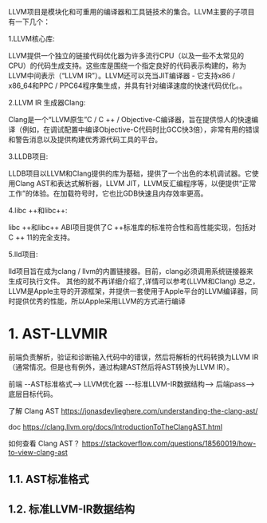 

LLVM项目是模块化和可重用的编译器和工具链技术的集合。LLVM主要的子项目有一下几个：

1.LLVM核心库:

LLVM提供一个独立的链接代码优化器为许多流行CPU（以及一些不太常见的CPU）的代码生成支持。这些库是围绕一个指定良好的代码表示构建的，称为LLVM中间表示（“LLVM IR”）。LLVM还可以充当JIT编译器 - 它支持x86 / x86_64和PPC / PPC64程序集生成，并具有针对编译速度的快速代码优化。。

2.LLVM IR 生成器Clang:

Clang是一个“LLVM原生”C / C ++ / Objective-C编译器，旨在提供惊人的快速编译（例如，在调试配置中编译Objective-C代码时比GCC快3倍），非常有用的错误和警告消息以及提供构建优秀源代码工具的平台。

3.LLDB项目:

LLDB项目以LLVM和Clang提供的库为基础，提供了一个出色的本机调试器。它使用Clang AST和表达式解析器，LLVM JIT，LLVM反汇编程序等，以便提供“正常工作”的体验。在加载符号时，它也比GDB快速且内存效率更高。

4.libc ++和libc++:

libc ++和libc++ ABI项目提供了C ++标准库的标准符合性和高性能实现，包括对C ++ 11的完全支持。

5.lld项目:

lld项目旨在成为clang / llvm的内置链接器。目前，clang必须调用系统链接器来生成可执行文件。
其他的就不再详细介绍了,详情可以参考(LLVM和Clang)
总之，LLVM是Apple主导的开源框架，并提供一套使用于Apple平台的LLVM编译器，同时提供优秀的性能，所以Apple采用LLVM的方式进行编译






# 1. AST-LLVMIR

前端负责解析，验证和诊断输入代码中的错误，然后将解析的代码转换为LLVM IR（通常情况。但是也有例外，通过构建AST然后将AST转换为LLVM IR）。





前端 --AST标准格式--> LLVM优化器 ---标准LLVM-IR数据结构-->  后端pass-->底层目标代码。

了解 Clang AST
https://jonasdevlieghere.com/understanding-the-clang-ast/

doc https://clang.llvm.org/docs/IntroductionToTheClangAST.html



如何查看 Clang AST？ https://stackoverflow.com/questions/18560019/how-to-view-clang-ast













## 1.1. AST标准格式














## 1.2. 标准LLVM-IR数据结构


































































